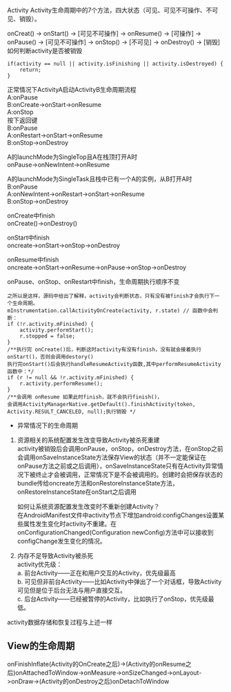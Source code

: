 Activity
Activity生命周期中的7个方法，四大状态（可见、可见不可操作、不可见、销毁）。

onCreat() -> onStart() -> [可见不可操作] -> onResume() -> [可操作] -> onPause() -> [可见不可操作] -> onStop() -> [不可见] -> onDestroy() -> [销毁]
如何判断activity是否被销毁

	if(activity == null || activity.isFinishing || activity.isDestroyed) {
    	return;
	}


正常情况下ActivityA启动ActivityB生命周期流程         
A:onPause         
B:onCreate->onStart->onResume         
A:onStop        
按下返回键       
B:onPause       
A:onRestart->onStart->onResume       
B:onStop->onDestroy    

A的launchMode为SingleTop且A在栈顶打开A时      
onPause->onNewIntent->onResume           

A的launchMode为SingleTask且栈中已有一个A的实例，从B打开A时     
B:onPause       
A:onNewIntent->onRestart->onStart->onResume      
B:onStop->onDestroy      
  
onCreate中finish        
onCreate()->onDestroy()       

onStart中finish       
oncreate->onStart->onStop->onDestroy      

onResume中finish  
oncreate->onStart->onResume->onPause->onStop->onDestroy           

onPause、onStop、onRestart中finish，生命周期执行顺序不变           

	之所以是这样，源码中给出了解释，activity会判断状态，只有没有被finish才会执行下一个生命周期。
	mInstrumentation.callActivityOnCreate(activity, r.state) // 函数中会判断：
	if (!r.activity.mFinished) {
		activity.performStart();
		r.stopped = false;
	}
	/**执行完 onCreate()后，判断这时activity有没有finish，没有就会接着执行 onStart()，否则会调用destory()
	执行完onStart()后会执行handleResumeActivity函数,其中performResumeActivity 函数中：*/
	if (r != null && !r.activity.mFinished) {
		r.activity.performResume();
	}
	/**会调用 onResume 如果此时finish，就不会执行finish()，
	会调用ActivityManagerNative.getDefault().finishActivity(token, Activity.RESULT_CANCELED, null);执行销毁 */

 
* 异常情况下的生命周期

1. 资源相关的系统配置发生改变导致Activity被杀死重建     
	activity被销毁后会调用onPause，onStop，onDestroy方法，在onStop之前会调用onSaveInstanceState方法保存View的状态（并不一定能保证在onPause方法之前或之后调用），onSaveInstanceState只有在Activity异常情况下被终止才会被调用，正常情况下是不会被调用的。创建时会把保存状态的bundle传给oncreate方法和onRestoreInstanceState方法，onRestoreInstanceState在onStart之后调用
	
	如何让系统资源配置发生改变时不重新创建Activity？     
	在AndroidManifest文件中activity节点下增加android:configChanges设置某些属性发生变化时activity不重建。在onConfigurationChanged(Configuration newConfig)方法中可以接收到configChange发生变化的情况。
	
2. 内存不足导致Activity被杀死           
 activity优先级：      
 a. 前台Activity——正在和用户交互的Activity，优先级最高     
 b. 可见但非前台Activity——比如Activity中弹出了一个对话框，导致Activity可见但是位于后台无法与用户直接交互。      
 c. 后台Activity——已经被暂停的Activity，比如执行了onStop，优先级最低。       
 
 activity数据存储和恢复过程与上述一样         
 
 
 
 View的生命周期     
 -----------------------------    
 onFinishInflate(Activity的OnCreate之后)->(Activity的onResume之后)onAttachedToWindow->onMeasure->onSizeChanged->onLayout->onDraw->(Activity的onDestroy之后)onDetachToWindow
 

	